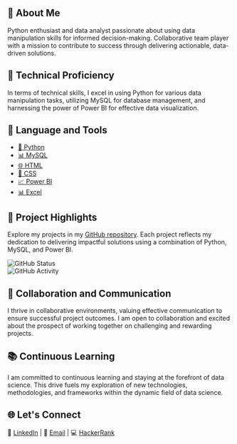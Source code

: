 ## 👋 About Me

Python enthusiast and data analyst passionate about using data manipulation skills for informed decision-making. Collaborative team player with a mission to contribute to success through delivering actionable, data-driven solutions.

## 🚀 Technical Proficiency

In terms of technical skills, I excel in using Python for various data manipulation tasks, utilizing MySQL for database management, and harnessing the power of Power BI for effective data visualization.

## 🔧 Language and Tools

- [🐍 Python](https://www.python.org)
- [📊 MySQL](https://www.mysql.com)
- [🌐 HTML](https://developer.mozilla.org/en-US/docs/Web/HTML)
- [🎨 CSS](https://developer.mozilla.org/en-US/docs/Web/CSS)
- [📈 Power BI](https://powerbi.microsoft.com)
- [📊 Excel](https://www.microsoft.com/en-us/microsoft-365/excel)

## 🌟 Project Highlights

Explore my projects in my [GitHub repository](https://github.com/kkv-dinesh?tab=repositories). Each project reflects my dedication to delivering impactful solutions using a combination of Python, MySQL, and Power BI.

![GitHub Status](https://github-readme-stats.vercel.app/api?username=kkv-dinesh&show_icons=true&theme=radical)  
![GitHub Activity](https://github-readme-streak-stats.herokuapp.com/?user=kkv-dinesh&theme=radical)

## 🤝 Collaboration and Communication

I thrive in collaborative environments, valuing effective communication to ensure successful project outcomes. I am open to collaboration and excited about the prospect of working together on challenging and rewarding projects.

## 📚 Continuous Learning

I am committed to continuous learning and staying at the forefront of data science. This drive fuels my exploration of new technologies, methodologies, and frameworks within the dynamic field of data science.

## 🌐 Let's Connect

🔗 [LinkedIn](https://www.linkedin.com/in/dinesh-k-k-v-b61524224/) | 📧 [Email](mailto:kkvdinesh1009@gmail.com) | 💻 [HackerRank](https://www.hackerrank.com/profile/dineshkkv)  
